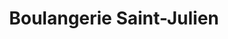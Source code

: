 ---
title: "Boulangerie Saint-Julien"
url: /saint-chamond/boulangerie-saint-julien/
shop: boulangerie
---